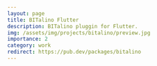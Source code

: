 ```yaml
---
layout: page
title: BITalino Flutter
description: BITalino pluggin for Flutter.
img: /assets/img/projects/bitalino/preview.jpg
importance: 2
category: work
redirect: https://pub.dev/packages/bitalino
---
```

